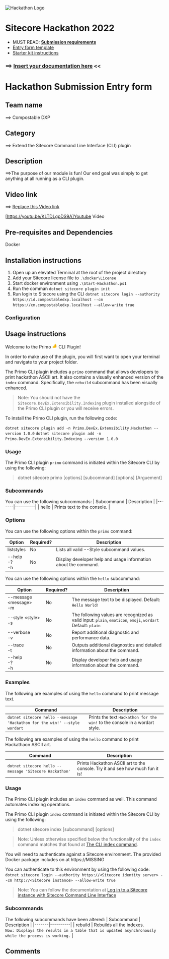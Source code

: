 ![Hackathon Logo](docs/images/hackathon.png?raw=true "Hackathon Logo")
# Sitecore Hackathon 2022

- MUST READ: **[Submission requirements](SUBMISSION_REQUIREMENTS.md)**
- [Entry form template](ENTRYFORM.md)
- [Starter kit instructions](STARTERKIT_INSTRUCTIONS.md)
  

### ⟹ [Insert your documentation here](ENTRYFORM.md) <<

# Hackathon Submission Entry form

<!--
You can find a very good reference to Github flavoured markdown reference in [this cheatsheet](https://github.com/adam-p/markdown-here/wiki/Markdown-Cheatsheet). If you want something a bit more WYSIWYG for editing then could use [StackEdit](https://stackedit.io/app) which provides a more user friendly interface for generating the Markdown code. Those of you who are [VS Code fans](https://code.visualstudio.com/docs/languages/markdown#_markdown-preview) can edit/preview directly in that interface too.
-->

## Team name
⟹ Compostable DXP

## Category
⟹ Extend the Sitecore Command Line Interface (CLI) plugin

## Description
⟹The purpose of our module is fun! Our end goal was simply to get anything at all running as a CLI plugin.
<!--
⟹ Write a clear description of your hackathon entry.  

  - Module Purpose
  - What problem was solved (if any)
    - How does this module solve it

    The purpose of our module is fun! Our end goal was simply to get anything at all running as a CLI plugin.

_You can alternately paste a [link here](#docs) to a document within this repo containing the description._
-->

## Video link
<!--
⟹ Provide a video highlighing your Hackathon module submission and provide a link to the video. You can use any video hosting, file share or even upload the video to this repository. _Just remember to update the link below_
-->

⟹ [Replace this Video link](video/GMT20220306-004826_Recording_1628x966.mp4)

[https://youtu.be/KLTDLgpDS9A]Youtube Video

## Pre-requisites and Dependencies
<!--
⟹ Does your module rely on other Sitecore modules or frameworks?

- List any dependencies
- Or other modules that must be installed
- Or services that must be enabled/configured

_Remove this subsection if your entry does not have any prerequisites other than Sitecore_
-->
Docker

## Installation instructions
<!--
⟹ Write a short clear step-wise instruction on how to install your module.  

> _A simple well-described installation process is required to win the Hackathon._  
> Feel free to use any of the following tools/formats as part of the installation:
> - Sitecore Package files
> - Docker image builds
> - Sitecore CLI
> - msbuild
> - npm / yarn
> 
> _Do not use_
> - TDS
> - Unicorn
 
f. ex. 
-->
1. Open up an elevated Terminal at the root of the project directory
2. Add your Sitecore license file to `.\docker\License`
3. Start docker environment using `.\Start-Hackathon.ps1`
4. Run the comman `dotnet sitecore plugin init`
5. Run login to Sitecore using the CLI `dotnet sitecore login --authority https://id.compostabledxp.localhost --cm https://cm.compostabledxp.localhost --allow-write true`

### Configuration
<!--
⟹ If there are any custom configuration that has to be set manually then remember to add all details here.

_Remove this subsection if your entry does not require any configuration that is not fully covered in the installation instructions already_
-->

## Usage instructions
<!--
⟹ Provide documentation about your module, how do the users use your module, where are things located, what do the icons mean, are there any secret shortcuts etc.

Include screenshots where necessary. You can add images to the `./images` folder and then link to them from your documentation:

![Hackathon Logo](docs/images/hackathon.png?raw=true "Hackathon Logo")

You can embed images of different formats too:

![Deal With It](docs/images/deal-with-it.gif?raw=true "Deal With It")

And you can embed external images too:

![Random](https://thiscatdoesnotexist.com/)
-->

Welcome to the Primo ![Primo](pinched-fingers_1f90c.png) CLI Plugin!

In order to make use of the plugin, you will first want to open your terminal and navigate to your project folder.

The Primo CLI plugin includes a `primo` command that allows developers to print hackathon ASCII art.
It also contains a visually enhanced version of the `index` command. Specifically, the `rebuild` subcommand has been visually enhanced.

> Note: You should not have the `Sitecore.DevEx.Extensibility.Indexing` plugin installed alongside of the Primo CLI plugin or you will receive errors.

To install the Primo CLI plugin, run the following code:

`dotnet sitecore plugin add -n Primo.DevEx.Extensibility.Hackathon --version 1.0.0`
`dotnet sitecore plugin add -n Primo.DevEx.Extensibility.Indexing --version 1.0.0`


### Usage
The Primo CLI plugin `primo` command is initiated within the Sitecore CLI by using the following:
> dotnet sitecore primo [options] [subcommand] [options] [Arguement]

### Subcommands
You can use the following subcommands:
| Subcommand | Description |
|-------|----------|
| hello | Prints text to the console. |

### Options
You can use the following options within the `primo` command:

| Option | Required? | Description |
|-------|-----|----------|
| liststyles | No | Lists all valid \-\-Style subcommand values. |
| \-\-help<br/>-?<br/>-h | No | Display developer help and usage information about the command. |

You can use the following options within the `hello` subcommand:

| Option | Required? | Description |
|-------|-----|----------|
| \-\-message \<message><br/>-m | No | The message text to be displayed. Default: `Hello World!` |
| \-\-style \<style><br/>-s | No | The following values are recognized as valid input: `plain`, `emoticon`, `emoji`, `wordart` Default: `plain`|
| \-\-verbose<br/>-v | No | Report additional diagnostic and performance data. |
| \-\-trace<br/>-t | No | Outputs additional diagnostics and detailed information about the command. |
| \-\-help<br/>-?<br/>-h | No | Display developer help and usage information about the command. |

### Examples

The following are examples of using the `hello` command to print message text.

| Command | Description |
|-------|----------|
| `dotnet sitecore hello --message 'Hackathon for the win!' --style wordart` | Prints the text `Hackathon for the win!` to the console in a wordart style. |

The following are examples of using the `hello` command to print Hackathaon ASCII art.

| Command | Description |
|-------|----------|
| `dotnet sitecore hello --message 'Sitecore Hackathon'` | Prints Hackathon ASCII art to the console. Try it and see how much fun it is! |

### Usage
The Primo CLI plugin includes an `index` command as well. This command automates indexing operations.

The Primo CLI plugin `index` command is initiated within the Sitecore CLI by using the following:
> dotnet sitecore index [subcommand] [options]

> Note: Unless otherwise specified below the functionality of the `index` command matches that found at [The CLI index command](https://doc.sitecore.com/xp/en/developers/101/developer-tools/the-cli-index-command.html).

You will need to authenticate against a Sitecore environment. The provided Docker package includes on at https://MISSING

You can authenticate to this environment by using the following code:
`dotnet sitecore login --authority https://<Sitecore identity server> --cm http://<Sitecore instance> --allow-write true`

> Note: You can follow the documentation at [Log in to a Sitecore instance with Sitecore Command Line Interface](https://doc.sitecore.com/xp/en/developers/101/developer-tools/log-in-to-a-sitecore-instance-with-sitecore-command-line-interface.html)

### Subcommands
The following subcommands have been altered:
| Subcommand | Description |
|-------|----------|
| rebuild | Rebuilds all the indexes.<br/>`Now: Displays the results in a table that is updated asynchronously while the process is working.` |

## Comments
<!--
If you'd like to make additional comments that is important for your module entry.
-->
